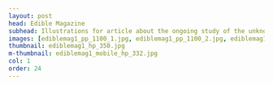 ```yaml
---
layout: post
head: Edible Magazine
subhead: Illustrations for article about the ongoing study of the unknown disorder destroying bee colonies. <br><br> Art Direction – Julie Kramer, Nicole Salzano
images: [ediblemag1_pp_1100_1.jpg, ediblemag1_pp_1100_2.jpg, ediblemag1_pp_1100_3.jpg]
thumbnail: ediblemag1_hp_350.jpg
m-thumbnail: ediblemag1_mobile_hp_332.jpg
col: 1
order: 24
---
```

